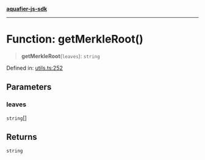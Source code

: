 [**aquafier-js-sdk**](../README.md)

***

# Function: getMerkleRoot()

> **getMerkleRoot**(`leaves`): `string`

Defined in: [utils.ts:252](https://github.com/inblockio/aqua-verifier-js-lib/blob/09413c69301a51b584d51846ffabc4d8f820b4fa/src/utils.ts#L252)

## Parameters

### leaves

`string`[]

## Returns

`string`
